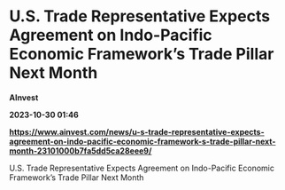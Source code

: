 # U.S. Trade Representative Expects Agreement on Indo-Pacific Economic Framework’s Trade Pillar Next Month
**AInvest**

**2023-10-30 01:46**

**https://www.ainvest.com/news/u-s-trade-representative-expects-agreement-on-indo-pacific-economic-framework-s-trade-pillar-next-month-23101000b7fa5dd5ca28eee9/**

U.S. Trade Representative Expects Agreement on Indo-Pacific Economic Framework’s Trade Pillar Next Month